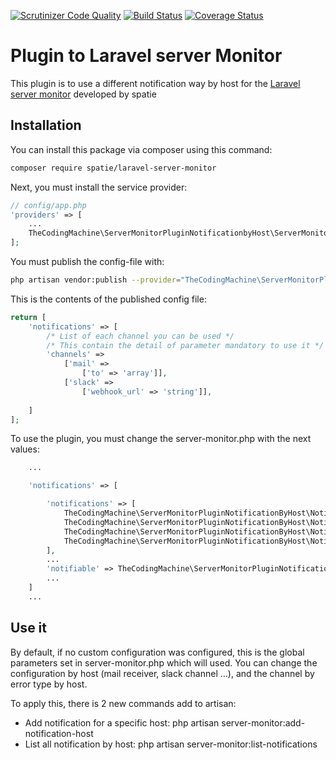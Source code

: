 [![Scrutinizer Code Quality](https://scrutinizer-ci.com/g/thecodingmachine/laravel-server-monitor-plugin-notification-by-host/badges/quality-score.png?b=master)](https://scrutinizer-ci.com/g/thecodingmachine/laravel-server-monitor-plugin-notification-by-host/?branch=master)
[![Build Status](https://travis-ci.org/thecodingmachine/laravel-server-monitor-plugin-notification-by-host.svg?branch=master)](https://travis-ci.org/thecodingmachine/laravel-server-monitor-plugin-notification-by-host)
[![Coverage Status](https://coveralls.io/repos/github/thecodingmachine/laravel-server-monitor-plugin-notification-by-host/badge.svg?branch=master)](https://coveralls.io/github/thecodingmachine/laravel-server-monitor-plugin-notification-by-host?branch=master)

# Plugin to Laravel server Monitor
This plugin is to use a different notification way by host for the [Laravel server monitor](https://github.com/spatie/laravel-server-monitor) developed by spatie


## Installation

You can install this package via composer using this command:

```bash
composer require spatie/laravel-server-monitor
```

Next, you must install the service provider:

```php
// config/app.php
'providers' => [
    ...
    TheCodingMachine\ServerMonitorPluginNotificationbyHost\ServerMonitorPluginNotificationByHostServiceProvider::class,
];
```

You must publish the config-file with:
```bash
php artisan vendor:publish --provider="TheCodingMachine\ServerMonitorPluginNotificationbyHost\ServerMonitorPluginNotificationByHostServiceProvider" --tag="config"
```

This is the contents of the published config file:

```php
return [
    'notifications' => [
        /* List of each channel you can be used */
        /* This contain the detail of parameter mandatory to use it */
        'channels' => 
			['mail' => 
				['to' => 'array']],
			['slack' => 
				['webhook_url' => 'string']],
			
    ]
];
```

To use the plugin, you must change the server-monitor.php with the next values:
```php
    ...

    'notifications' => [

        'notifications' => [
            TheCodingMachine\ServerMonitorPluginNotificationByHost\Notifications\Notifications\CheckSucceeded::class => [],
            TheCodingMachine\ServerMonitorPluginNotificationByHost\Notifications\Notifications\CheckRestored::class => ['slack'],
            TheCodingMachine\ServerMonitorPluginNotificationByHost\Notifications\Notifications\CheckWarning::class => ['slack'],
            TheCodingMachine\ServerMonitorPluginNotificationByHost\Notifications\Notifications\CheckFailed::class => ['slack'],
        ],
        ...
        'notifiable' => TheCodingMachine\ServerMonitorPluginNotificationByHost\Notifications\Notifiable::class,
        ...
    ]
    ...
```

## Use it

By default, if no custom configuration was configured, this is the global parameters set in server-monitor.php which will used.
You can change the configuration by host (mail receiver, slack channel ...), and the channel by error type by host.

To apply this, there is 2 new commands add to artisan:
- Add notification for a specific host: php artisan server-monitor:add-notification-host
- List all notification by host: php artisan server-monitor:list-notifications

